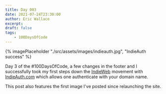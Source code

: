 ```yaml
---
title: Day 003
date: 2021-07-24T23:30:00
author: Eric Wallace
excerpt:
draft: false
tags:
    - 100DaysOfCode
---
```


{% imagePlaceholder "./src/assets/images/indieauth.jpg", "IndieAuth success" %}

Day 3 of the #100DaysOfCode, a few changes in the footer and I successfully took my first steps down the [IndieWeb](https://indieweb.org) movement with [IndieAuth.com](https://indieauth.com) which allows one authenticate with your domain name.

This post also features the first image I've posted since relaunching the site.